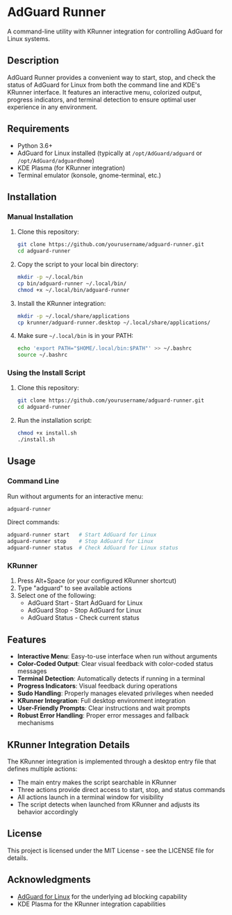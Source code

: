 # AdGuard Runner

A command-line utility with KRunner integration for controlling AdGuard for Linux systems.

## Description

AdGuard Runner provides a convenient way to start, stop, and check the status of AdGuard for Linux from both the command line and KDE's KRunner interface. It features an interactive menu, colorized output, progress indicators, and terminal detection to ensure optimal user experience in any environment.

## Requirements

- Python 3.6+
- AdGuard for Linux installed (typically at `/opt/AdGuard/adguard` or `/opt/AdGuard/adguardhome`)
- KDE Plasma (for KRunner integration)
- Terminal emulator (konsole, gnome-terminal, etc.)

## Installation

### Manual Installation

1. Clone this repository:
   ```bash
   git clone https://github.com/yourusername/adguard-runner.git
   cd adguard-runner
   ```

2. Copy the script to your local bin directory:
   ```bash
   mkdir -p ~/.local/bin
   cp bin/adguard-runner ~/.local/bin/
   chmod +x ~/.local/bin/adguard-runner
   ```

3. Install the KRunner integration:
   ```bash
   mkdir -p ~/.local/share/applications
   cp krunner/adguard-runner.desktop ~/.local/share/applications/
   ```

4. Make sure `~/.local/bin` is in your PATH:
   ```bash
   echo 'export PATH="$HOME/.local/bin:$PATH"' >> ~/.bashrc
   source ~/.bashrc
   ```

### Using the Install Script

1. Clone this repository:
   ```bash
   git clone https://github.com/yourusername/adguard-runner.git
   cd adguard-runner
   ```

2. Run the installation script:
   ```bash
   chmod +x install.sh
   ./install.sh
   ```

## Usage

### Command Line

Run without arguments for an interactive menu:
```bash
adguard-runner
```

Direct commands:
```bash
adguard-runner start   # Start AdGuard for Linux
adguard-runner stop    # Stop AdGuard for Linux
adguard-runner status  # Check AdGuard for Linux status
```

### KRunner

1. Press Alt+Space (or your configured KRunner shortcut)
2. Type "adguard" to see available actions
3. Select one of the following:
   - AdGuard Start - Start AdGuard for Linux
   - AdGuard Stop - Stop AdGuard for Linux
   - AdGuard Status - Check current status

## Features

- **Interactive Menu**: Easy-to-use interface when run without arguments
- **Color-Coded Output**: Clear visual feedback with color-coded status messages
- **Terminal Detection**: Automatically detects if running in a terminal
- **Progress Indicators**: Visual feedback during operations
- **Sudo Handling**: Properly manages elevated privileges when needed
- **KRunner Integration**: Full desktop environment integration
- **User-Friendly Prompts**: Clear instructions and wait prompts
- **Robust Error Handling**: Proper error messages and fallback mechanisms

## KRunner Integration Details

The KRunner integration is implemented through a desktop entry file that defines multiple actions:
- The main entry makes the script searchable in KRunner
- Three actions provide direct access to start, stop, and status commands
- All actions launch in a terminal window for visibility
- The script detects when launched from KRunner and adjusts its behavior accordingly

## License

This project is licensed under the MIT License - see the LICENSE file for details.

## Acknowledgments

- [AdGuard for Linux](https://adguard.com/en/adguard-linux/overview.html) for the underlying ad blocking capability
- KDE Plasma for the KRunner integration capabilities

